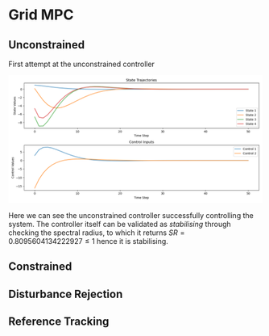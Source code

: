 # Grid MPC

## Unconstrained

First attempt at the unconstrained controller

![unconstrained version 1](/docs/Figure_1_attempt_1_unconstrained.png)

Here we can see the unconstrained controller successfully controlling the system. 
The controller itself can be validated as _stabilising_ through checking the spectral radius, to which it returns $SR = 0.8095604134222927\le 1$ hence it is stabilising. 

## Constrained

## Disturbance Rejection

## Reference Tracking